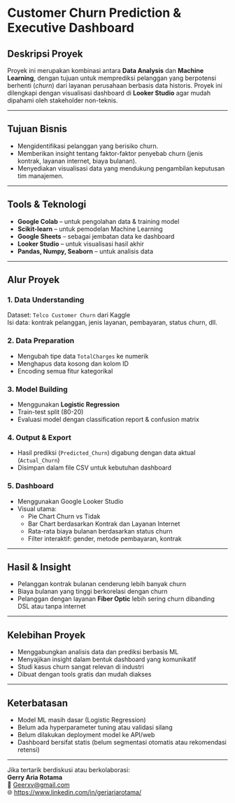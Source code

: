 # Customer Churn Prediction & Executive Dashboard

## Deskripsi Proyek

Proyek ini merupakan kombinasi antara **Data Analysis** dan **Machine Learning**, dengan tujuan untuk memprediksi pelanggan yang berpotensi berhenti (*churn*) dari layanan perusahaan berbasis data historis. Proyek ini dilengkapi dengan visualisasi dashboard di **Looker Studio** agar mudah dipahami oleh stakeholder non-teknis.

---

## Tujuan Bisnis

- Mengidentifikasi pelanggan yang berisiko churn.
- Memberikan insight tentang faktor-faktor penyebab churn (jenis kontrak, layanan internet, biaya bulanan).
- Menyediakan visualisasi data yang mendukung pengambilan keputusan tim manajemen.

---

## Tools & Teknologi

- **Google Colab** – untuk pengolahan data & training model
- **Scikit-learn** – untuk pemodelan Machine Learning
- **Google Sheets** – sebagai jembatan data ke dashboard
- **Looker Studio** – untuk visualisasi hasil akhir
- **Pandas, Numpy, Seaborn** – untuk analisis data

---

## Alur Proyek

### 1. Data Understanding
Dataset: `Telco Customer Churn` dari Kaggle  
Isi data: kontrak pelanggan, jenis layanan, pembayaran, status churn, dll.

### 2. Data Preparation
- Mengubah tipe data `TotalCharges` ke numerik
- Menghapus data kosong dan kolom ID
- Encoding semua fitur kategorikal

### 3. Model Building
- Menggunakan **Logistic Regression**
- Train-test split (80-20)
- Evaluasi model dengan classification report & confusion matrix

### 4. Output & Export
- Hasil prediksi (`Predicted_Churn`) digabung dengan data aktual (`Actual_Churn`)
- Disimpan dalam file CSV untuk kebutuhan dashboard

### 5. Dashboard
- Menggunakan Google Looker Studio
- Visual utama:
  - Pie Chart Churn vs Tidak
  - Bar Chart berdasarkan Kontrak dan Layanan Internet
  - Rata-rata biaya bulanan berdasarkan status churn
  - Filter interaktif: gender, metode pembayaran, kontrak

---

## Hasil & Insight

- Pelanggan kontrak bulanan cenderung lebih banyak churn
- Biaya bulanan yang tinggi berkorelasi dengan churn
- Pelanggan dengan layanan **Fiber Optic** lebih sering churn dibanding DSL atau tanpa internet

---

## Kelebihan Proyek

- Menggabungkan analisis data dan prediksi berbasis ML
- Menyajikan insight dalam bentuk dashboard yang komunikatif
- Studi kasus churn sangat relevan di industri
- Dibuat dengan tools gratis dan mudah diakses

---

## Keterbatasan

- Model ML masih dasar (Logistic Regression)
- Belum ada hyperparameter tuning atau validasi silang
- Belum dilakukan deployment model ke API/web
- Dashboard bersifat statis (belum segmentasi otomatis atau rekomendasi retensi)

---
Jika tertarik berdiskusi atau berkolaborasi:  
**Gerry Aria Rotama**  
📧 Geerxv@gmail.com  
🌐 https://www.linkedin.com/in/geriariarotama/

